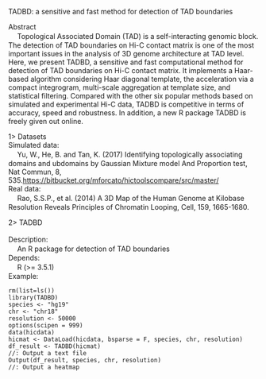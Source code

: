TADBD: a sensitive and fast method for detection of TAD boundaries

Abstract<br>
 　  Topological Associated Domain (TAD) is a self-interacting genomic block. The detection of TAD boundaries on Hi-C contact matrix is one of the most important issues in the analysis of 3D genome architecture at TAD level. Here, we present TADBD, a sensitive and fast computational method for detection of TAD boundaries on Hi-C contact matrix. It implements a Haar-based algorithm considering Haar diagonal template, the acceleration via a compact integrogram, multi-scale aggregation at template size, and statistical filtering. Compared with the other six popular methods based on simulated and experimental Hi-C data, TADBD is competitive in terms of accuracy, speed and robustness. In addition, a new R package TADBD is freely given out online.

1> Datasets<br>
  Simulated data:<br>
 　   Yu, W., He, B. and Tan, K. (2017) Identifying topologically associating domains and ubdomains by Gaussian Mixture model And 
      Proportion test, Nat Commun, 8, 535.https://bitbucket.org/mforcato/hictoolscompare/src/master/<br> 
  Real data:<br>
 　   Rao, S.S.P., et al. (2014) A 3D Map of the Human Genome at Kilobase Resolution Reveals Principles of Chromatin Looping, Cell, 159,         1665-1680.<br> 
		
2> TADBD<br>		
  Description:<br>
 　   An R package for detection of TAD boundaries<br> 
  Depends:<br>
 　   R (>= 3.5.1)<br>
  Example:
 
    rm(list=ls())
	library(TADBD)
	species <- "hg19"
	chr <- "chr18"
	resolution <- 50000
	options(scipen = 999)
	data(hicdata)
	hicmat <- DataLoad(hicdata, bsparse = F, species, chr, resolution)
	df_result <- TADBD(hicmat)
	//: Output a text file
	Output(df_result, species, chr, resolution)
	//: Output a heatmap
         
